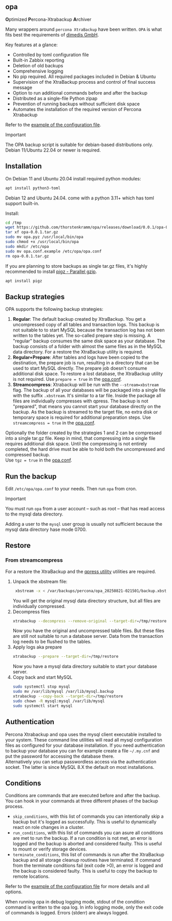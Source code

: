 ## opa

**O**ptimized **P**ercona-Xtrabackup **A**rchiver

Many wrappers around `percona XtraBackup` have been written. `OPA` is what fits best the requirements of
[dimedis GmbH](https://www.linkedin.com/company/dimedis).

Key features at a glance:

- Controlled by toml configuration file
- Built-in Zabbix reporting
- Deletion of old backups
- Comprehensive logging
- No pip required. All required packages included in Debian & Ubuntu
- Supervision of the XtraBackup process and control of final success message
- Option to run additional commands before and after the backup
- Distributed as a single-file Python zipap
- Prevention of running backups without sufficient disk space
- Automates the installation of the required version of Percona Xtrabackup

Refer to the [example of the configuration file](./opa.conf.example).

> [!IMPORTANT]
> The OPA backup script is suitable for debian-based distributions only.
> Debian 11/Ubuntu 22.04 or newer is required.

## Installation

On Debian 11 and Ubuntu 20.04 install required python modules:

```bash
apt install python3-toml
```

Debian 12 and Ubuntu 24.04. come with a python 3.11+ which has toml support built-in.

Install:

```bash
cd /tmp
wget https://github.com/thorstenkramm/opa/releases/download/0.0.1/opa-0.0.1.tar.gz
tar xf opa-0.0.1.tar.gz
sudo mv opa.pyz /usr/local/bin/opa
sudo chmod +x /usr/local/bin/opa
sudo mkdir /etc/opa
sudo mv opa.conf.example /etc/opa/opa.conf
rm opa-0.0.1.tar.gz
```

If you are planning to store backups as single tar.gz files, it's highly recommended to install
[pigz - Parallel gzip](https://zlib.net/pigz/).

```bash
apt install pigz
```

## Backup strategies

OPA supports the following backup strategies:

1. **Regular**: The default backup created by XtraBackup. You get a uncompressed copy of all tables and transaction
   logs.
   This backup is not suitable to to start MySQL because the transaction log has not been written to the tables yet.
   The so-called prepare step is missing. A "regular" backup consumes the same disk space as your database. The backup
   consists of a folder with almost the same files as in the MySQL data directory. For a restore the XtraBackup
   utility is required. 
2. **Regular+Prepare**: After tables and logs have been copied to the destination, the prepare job is run, resulting in a
   directory that can be used to start MySQL directly. The prepare job doesn't consume additional disk space. To restore a lost
   database, the XtraBackup utility is not required.
   Use `prepare = true` in the [opa.conf](./opa.conf.example).
3. **Streamcompress**: Xtrabackup will be run with the `--stream=xbstream` flag. The backup of all your databases will
   be packaged into a single file with the suffix `.xbstream`. It's similar to a tar file. Inside the package all files
   are individually compresses with qpress. The backup is not "prepared", that means you cannot start your database
   directly on the backup. As the backup is streamed to the target file, no extra disk or temporary space is required
   for additional preparation steps.
   Use `streamcompress = true` in the [opa.conf](./opa.conf.example).

Optionally the folder created by the strategies 1 and 2 can be compressed into a single tar.gz file. Keep in mind, that
compressing into a single file requires additional disk space. Until the compressing is not entirely completed,
the hard drive must be able to hold both the uncompressed and compressed backup.  
Use `tgz = true` in the [opa.conf](./opa.conf.example).

## Run the backup

Edit `/etc/opa/opa.conf` to your needs. Then run `opa` from cron.

> [!IMPORTANT]
> You must run `opa` from a user account – such as root – that has read access to the mysql data directory.

Adding a user to the `mysql` user group is usually not sufficient because the mysql data directory hase mode 0700.

## Restore

### From streamcompress

For a restore the XtraBackup and the [qpress utility](https://ftpmirror.your.org/pub/percona/pxc-80/apt/pool/main/q/qpress/) utilities are required.

1. Unpack the xbstream file:
   ```bash
    xbstream -x < /var/backups/percona/opa_20250821-021501/backup.xbstream -C /tmp/restore
   ```
   You will get the original mysql data directory structure, but all files are individually compressed.
2. Decompress files
   ```bash
   xtrabackup --decompress --remove-original --target-dir=/tmp/restore
   ```
   Now you have the original and uncompressed table files. But these files are still not suitable to run a
   database server. Data from the transaction log needs to be flushed to the tables.
3. Apply logs aka prepare
   ```bash
   xtrabackup --prepare --target-dir=/tmp/restore
   ```
   Now you have a mysql data directory suitable to start your database server.
4. Copy back and start MySQL
   ```bash
   sudo systemctl stop mysql
   sudo mv /var/lib/mysql /var/lib/mysql.backup
   xtrabackup --copy-back --target-dir=/tmp/restore
   sudo chown -R mysql:mysql /var/lib/mysql
   sudo systemctl start mysql
   ```

## Authentication

Percona Xtrabackup and opa uses the mysql client executable installed to your system. These command line utilities will
read
all mysql configuration files as configured for your database installation. If you need authentication to backup your
database you can for example create a file `~/.my.cnf` and put the password for accessing the database there.  
Alternatively you can setup passwordless access via the authentication socket. The latter is since MySQL 8.X the default
on most installations.

## Conditions

Conditions are commands that are executed before and after the backup. You can hook in your commands at three different
phases of the backup process.

- `skip_conditions`, with this list of commands you can intentionally skip a backup but it's logged as successfully.
  This is useful to dynamically react on role changes in a cluster.
- `run_conditions`, with this list of commands you can asure all conditions are met to run the backup. If a run
  condition is not met, an error is logged and the backup is aborted and considered faulty. This is useful to mount
  or verify storage devices.
- `terminate_conditions`, this list of commands is run after the XtraBackup backup and all storage cleanup routines
  have terminated. If command from the terminate conditions fail (exit code >0), an error is logged and the backup
  is considered faulty. This is useful to copy the backup to remote locations.

Refer to the [example of the configuration file](./opa.conf.example) for more details and all options.

When running opa in debug logging mode, stdout of the condition command is written to the opa log.
In info logging mode, only the exit code of commands is logged. Errors (stderr) are always logged. 